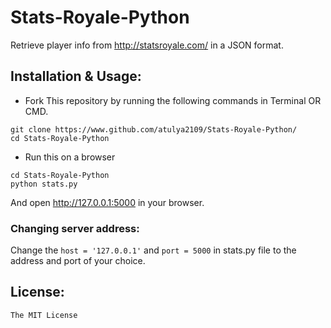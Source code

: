 # Stats-Royale-Python

Retrieve player info from http://statsroyale.com/ in a JSON format.

## Installation & Usage:

- Fork This repository by running the following commands in Terminal OR CMD.
```
git clone https://www.github.com/atulya2109/Stats-Royale-Python/
cd Stats-Royale-Python

```
- Run this on a browser

```
cd Stats-Royale-Python
python stats.py

```

And open http://127.0.0.1:5000 in your browser.

### Changing server address:
Change the ```host = '127.0.0.1'``` and ```port = 5000``` in stats.py file to the address and port of your choice.
## License:

`The MIT License`
